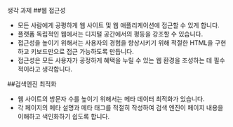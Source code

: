 생각 과제
##웹 접근성
- 모든 사람에게 공평하게 웹 사이트 및 웹 애플리케이션에 접근할 수 있게 합니다.
- 플랫폼 독립적인 웹에서는 디지털 공간에서의 평등을 강조할 수 있습니다. 
- 접근성을 높이기 위해서는 사용자의 경험을 향상시키기 위해 적절한 HTML을 구현하고 키보드만으로 접근 가능하도록 만듭니다. 
- 접근성은 모든 사용자가 공정하게 혜택을 누릴 수 있는 웹 환경을 조성하는 데 필수적이라고 생각합니다.

##검색엔진 최적화
- 웹 사이트의 방문자 수를 높이기 위해서는 메타 데이터 최적화가 있습니다. 
- 각 페이지의 메타 설명과 메타 태그를 적절히 작성하여 검색 엔진이 페이지 내용을 이해하고 색인화하기 쉽도록 합니다.